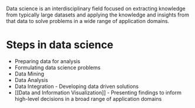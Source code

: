 Data science is an interdisciplinary field focused on extracting knowledge from typically large datasets and applying the knowledge and insights from that data to solve problems in a wide range of application domains.

# Steps in data science
- Preparing data for analysis
- Formulating data science problems
- Data Mining
- Data Analysis
- Data Integration - Developing data driven solutions
- [[Data and Information Visualization]] - Presenting findings to inform high-level decisions in a broad range of application domains